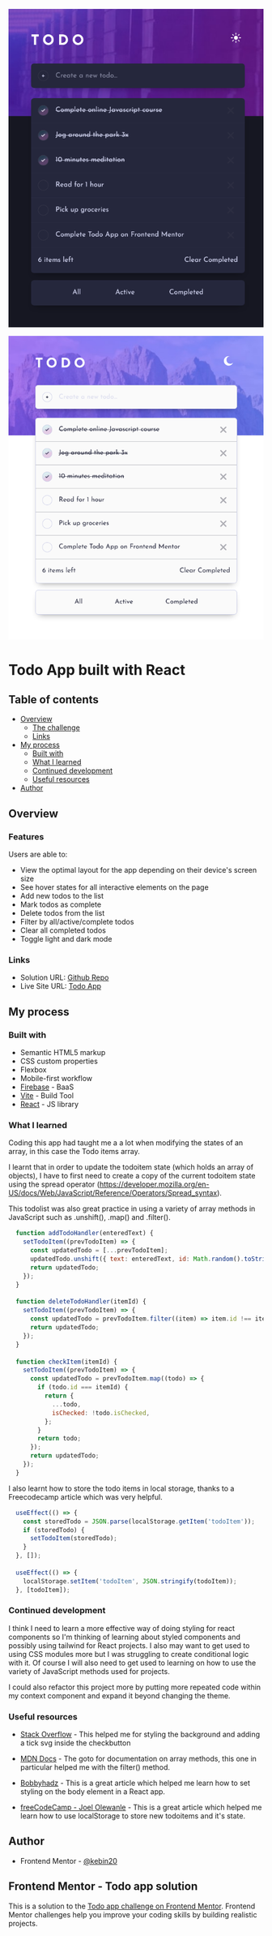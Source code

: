 ![Dark mode](./screenshots/todo-dark.png)

![Light mode](./screenshots/todo-light.png)

# Todo App built with React 

## Table of contents

- [Overview](#overview)
  - [The challenge](#the-challenge)
  - [Links](#links)
- [My process](#my-process)
  - [Built with](#built-with)
  - [What I learned](#what-i-learned)
  - [Continued development](#continued-development)
  - [Useful resources](#useful-resources)
- [Author](#author)

## Overview

### Features

Users are able to:

- View the optimal layout for the app depending on their device's screen size
- See hover states for all interactive elements on the page
- Add new todos to the list
- Mark todos as complete
- Delete todos from the list
- Filter by all/active/complete todos
- Clear all completed todos
- Toggle light and dark mode


### Links

- Solution URL: [Github Repo](https://github.com/kebin20/todo-app-react)
- Live Site URL: [Todo App](https://sunny-griffin-804c1b.netlify.app/)

## My process

### Built with

- Semantic HTML5 markup
- CSS custom properties
- Flexbox
- Mobile-first workflow
- [Firebase](https://firebase.google.com/) - BaaS
- [Vite](https://vitejs.dev/) - Build Tool
- [React](https://reactjs.org/) - JS library

### What I learned

Coding this app had taught me a a lot when modifying the states of an array, in this case the Todo items array. 

I learnt that in order to update the todoitem state (which holds an array of objects), I have to first need to create a copy of the current todoitem state using the spread operator (https://developer.mozilla.org/en-US/docs/Web/JavaScript/Reference/Operators/Spread_syntax). 

This todolist was also great practice in using a variety of array methods in JavaScript  such as .unshift(), .map() and .filter(). 


```jsx
  function addTodoHandler(enteredText) {
    setTodoItem((prevTodoItem) => {
      const updatedTodo = [...prevTodoItem];
      updatedTodo.unshift({ text: enteredText, id: Math.random().toString() });
      return updatedTodo;
    });
  }

  function deleteTodoHandler(itemId) {
    setTodoItem((prevTodoItem) => {
      const updatedTodo = prevTodoItem.filter((item) => item.id !== itemId);
      return updatedTodo;
    });
  }

  function checkItem(itemId) {
    setTodoItem((prevTodoItem) => {
      const updatedTodo = prevTodoItem.map((todo) => {
        if (todo.id === itemId) {
          return {
            ...todo,
            isChecked: !todo.isChecked,
          };
        }
        return todo;
      });
      return updatedTodo;
    });
  }
```

I also learnt how to store the todo items in local storage, thanks to a Freecodecamp article which was very helpful.

```jsx
  useEffect(() => {
    const storedTodo = JSON.parse(localStorage.getItem('todoItem'));
    if (storedTodo) {
      setTodoItem(storedTodo);
    }
  }, []);

  useEffect(() => {
    localStorage.setItem('todoItem', JSON.stringify(todoItem));
  }, [todoItem]);
```

### Continued development

I think I need to learn a more effective way of doing styling for react components so I'm thinking of learning about styled components and possibly using tailwind for React projects. I also may want to get used to using CSS modules more but I was struggling to create conditional logic with it. 
Of course I will also need to get used to learning on how to use the variety of JavaScript methods used for projects.

I could also refactor this project more by putting more repeated code within my context component and expand it beyond changing the theme.

### Useful resources

- [Stack Overflow](https://stackoverflow.com/questions/52950627/inline-style-in-react-background-linear-gradient) - This helped me for styling the background and adding a tick svg inside the checkbutton

- [MDN Docs](https://developer.mozilla.org/en-US/docs/Web/JavaScript/Reference/Global_Objects/Array/filter) - The goto for documentation on array methods, this one in particular helped me with the filter() method.

- [Bobbyhadz](https://bobbyhadz.com/blog/react-set-body-style) - This is a great article which helped me learn how to set styling on the body element in a React app.

- [freeCodeCamp - Joel Olewanle](https://www.freecodecamp.org/news/how-to-use-localstorage-with-react-hooks-to-set-and-get-items/) - This is a great article which helped me learn how to use localStorage to store new todoitems and it's state.


## Author

- Frontend Mentor - [@kebin20](https://www.frontendmentor.io/profile/kebin20)

## Frontend Mentor - Todo app solution

This is a solution to the [Todo app challenge on Frontend Mentor](https://www.frontendmentor.io/challenges/todo-app-Su1_KokOW). Frontend Mentor challenges help you improve your coding skills by building realistic projects. 
  <!-- /* Fetching todo function (USING localStorage)*/

  // useEffect(() => {
  //   const storedTodo = JSON.parse(localStorage.getItem("todoItem"));
  //   if (storedTodo) {
  //     setTodoItem(storedTodo);
  //   }
  // }, []);

  // useEffect(() => {
  //   localStorage.setItem("todoItem", JSON.stringify(todoItem));
  // }, [todoItem]); -->




